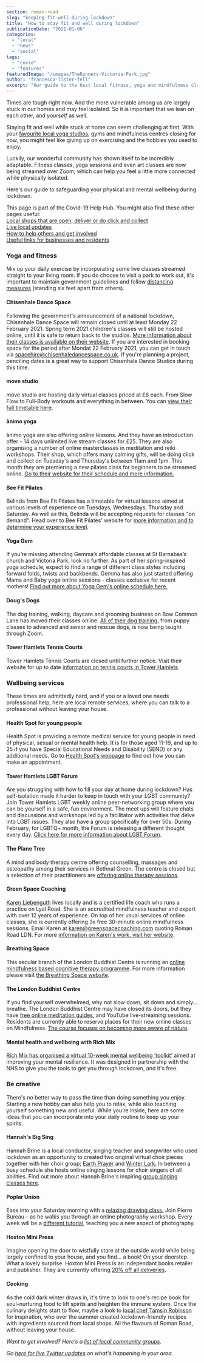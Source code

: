 ```yaml
---
section: roman-road
slug: "keeping-fit-well-during-lockdown"
title: "How to stay fit and well during lockdown"
publicationDate: "2021-01-06"
categories: 
  - "local"
  - "news"
  - "social"
tags: 
  - "covid"
  - "features"
featuredImage: "/images/TheRunners-Victoria-Park.jpg"
author: "francesca-lister-fell"
excerpt: "Our guide to the best local fitness, yoga and mindfulness classes during lockdown, including ways to get creative and stay busy with useful tips and courses."
---
```


Times are tough right now. And the more vulnerable among us are largely stuck in our homes and may feel isolated. So it is important that we lean on each other, and _yourself_ as well.

Staying fit and well while stuck at home can seem challenging at first. With your [favourite local yoga studios](https://romanroadlondon.com/best-yoga-classes-bow-globe-town/), gyms and mindfulness centres closing for now, you might feel like giving up on exercising and the hobbies you used to enjoy.

Luckily, our wonderful community has shown itself to be incredibly adaptable. Fitness classes, yoga sessions and even art classes are now being streamed over Zoom, which can help you feel a little more connected while physically isolated.

Here's our guide to safeguarding your physical and mental wellbeing during lockdown.

This page is part of the Covid-19 Help Hub. You might also find these other pages useful:  
[Local shops that are open, deliver or do click and collect](https://romanroadlondon.com/shops-open-for-business/)   
[Live local updates](https://romanroadlondon.com/keeping-fit-well-during-lockdown)  
[How to help others and get involved](https://romanroadlondon.com/coronavirus-how-to-help-tower-hamlets/)   
[Useful links for businesses and residents](https://romanroadlondon.com/coronavirus-covid-19-information-advice-contacts/)

### Yoga and fitness

Mix up your daily exercise by incorporating some live classes streamed straight to your living room. If you do choose to visit a park to work out, it's important to maintain government guidelines and follow [distancing measures](https://www.towerhamlets.gov.uk/lgnl/leisure_and_culture/parks_and_open_spaces/parks_and_open_spaces.aspx) (standing six feet apart from others).

#### Chisenhale Dance Space

Following the government's announcement of a national lockdown, Chisenhale Dance Space will remain closed until at least Monday 22 February 2021. Spring term 2021 chilrdren's classes will still be hosted online, until it is safe to return back to the studios. [More information about their classes is available on their website](https://www.chisenhaledancespace.co.uk/). If you are interested in booking space for the period after Mondat 22 February 2021, you can get in touch via spacehire@chisenhaledancespace.co.uk. If you're planning a project, penciling dates is a great way to support Chisenhale Dance Studios during this time.

#### move studio

move studio are hosting daily virtual classes priced at £6 each. From Slow Flow to Full-Body workouts and everything in between. You can [view their full timetable here](https://www.movestudiolondon.com/classes).

#### ànimo yoga

ànimo yoga are also offering online lessons. And they have an introduction offer - 14 days unlimited live stream classes for £25. They are also organising a number of online masterclasses in meditation and reiki workshops. Their shop, which offers many calming gifts, will be doing click and collect on Tuesday's and Thursday's between 11am and 1pm. This month they are premiering a new pilates class for beginners to be streamed online. [Go to their website for their schedule and more information.](https://www.animoyoga.co.uk/schedule-and-book/)

#### Bee Fit Pilates

Belinda from Bee Fit Pilates has a timetable for virtual lessons aimed at various levels of experience on Tuesdays, Wednesdays, Thursday and Saturday. As well as this, Belinda will be accepting requests for classes "on demand". Head over to Bee Fit Pilates' website for [more information and to determine your experience level](https://www.beefitpilates.com/).

#### Yoga Gem

If you’re missing attending Gemma’s affordable classes at St Barnabas’s church and Victoria Park, look no further. As part of her spring-inspired yoga schedule, expect to find a range of different class styles including forward folds, twists and backbends. Gemma has also just started offering Mama and Baby yoga online sessions - classes exclusive for recent mothers! [Find out more about Yoga Gem's online schedule here.](https://romanroadlondon.com/events/sports/yoga-gem-online-classes/)

#### Doug's Dogs

The dog training, walking, daycare and grooming business on Bow Common Lane has moved their classes online. [All of their dog training](https://www.dougsdogs.co.uk/booking), from puppy classes to advanced and senior and rescue dogs, is now being taught through Zoom.

#### Tower Hamlets Tennis Courts

Tower Hamlets Tennis Courts are closed until further notice. Visit their website for up to date [information on tennis courts in Tower Hamlets](https://www.towerhamletstennis.org.uk/home/4557537556).

### Wellbeing services

These times are admittedly hard, and if you or a loved one needs professional help, here are local remote services, where you can talk to a professional without leaving your house. 

#### Health Spot for young people

Health Spot is providing a remote medical service for young people in need of physical, sexual or mental health help. It is for those aged 11-19, and up to 25 if you have Special Educational Needs and Disability (SEND) or any additional needs. Go to [Health Spot's webpage](https://wearespotlight.com/news/health-spot-has-landed/) to find out how you can make an appointment.

#### Tower Hamlets LGBT Forum

Are you struggling with how to fill your day at home during lockdown? Has self-isolation made it harder to keep in touch with your LGBT community? Join Tower Hamlets LGBT weekly online peer-networking group where you can be yourself in a safe, fun environment. The meet ups will feature chats and discussions and workshops led by a facilitator with activities that delve into LGBT issues. They also have a group specifically for over 50s. During February, for LGBTQ+ month, the Forum is releasing a different thought every day. [Click here for more information about LGBT Forum](https://romanroadlondon.com/events/social/tower-hamlets-lgbt-community-meeting/).

#### The Plane Tree

A mind and body therapy centre offering counselling, massages and osteopathy among their services in Bethnal Green. The centre is closed but a selection of their practitioners are [offering online therapy sessions](https://theplanetree.co.uk/). 

#### Green Space Coaching

[Karen Liebenguth](https://www.greenspacecoaching.com/about-me) lives locally and is a certified life coach who runs a practice on Lyal Road. She is an accredited mindfulness teacher and expert with over 12 years of experience. On top of her usual services of online classes, she is currently offering 3x free 30-minute online mindfulness sessions. Email Karen at karen@greenspacecoaching.com quoting Roman Road LDN. For more [information on Karen's work, visit her website](https://www.greenspacecoaching.com/).

#### Breathing Space

This secular branch of the London Buddhist Centre is running an [online mindfulness based cognitive therapy programme](https://londonbuddhistcentre.com/mindfulness/breathing-space-courses/). For more information please visit [the Breathing Space website](https://londonbuddhistcentre.com/mindfulness/).

#### The London Buddhist Centre

If you find yourself overwhelmed, why not slow down, sit down and simply…breathe. The London Buddhist Centre may have closed its doors, but they have [free online meditation guides](https://londonbuddhistcentreonline.com/learn-meditation/), and YouTube live-streaming sessions. Residents are currently able to reserve places for their new online classes on Mindfulness. [The course focuses on becoming more aware of nature](https://londonbuddhistcentre.com/mindfulness/down-to-earth/).  

#### Mental health and wellbeing with Rich Mix

[Rich Mix has organised a virtual 10-week mental wellbeing ‘toolkit’](https://romanroadlondon.com/rich-mix-mental-health-toolkit-for-resilience/) aimed at improving your mental resilience. It was designed in partnership with the NHS to give you the tools to get you through lockdown, and it's free.

### Be creative

There's no better way to pass the time than doing something you enjoy. Starting a new hobby can also help you to relax, while also teaching yourself something new and useful. While you’re inside, here are some ideas that you can incorporate into your daily routine to keep up your spirits. 

#### Hannah's Big Sing

Hannah Brine is a local conductor, singing teacher and songwriter who used lockdown as an opportunity to created two original virtual choir pieces together with her choir group; [Earth Prayer](https://www.youtube.com/watch?v=3MZOR0xvWXk&feature=youtu.be) and [Winter Lark.](https://www.youtube.com/watch?v=OTjzVjEzzbM&feature=youtu.be) In between a busy schedule she hosts online singing lessons for choir singers of all abilities. Find out more about Hannah Brine's inspiring [group singing classes here](https://hannahbrine.co.uk/).

#### Poplar Union

Ease into your Saturday morning with a [relaxing drawing class.](https://romanroadlondon.com/events/visual-arts/virtual-drawing-classes-poplar-union/) Join Pierre Bureau – as he walks you through an online photography workshop. Every week will be a [different tutorial](https://poplarunion.com/event/stories-we-tell-photography-workshop-with-pierre-bureau/), teaching you a new aspect of photography.

#### Hoxton Mini Press

Imagine opening the door to wistfully stare at the outside world while being largely confined to your house, and you find… a book! On your doorstep. What a lovely surprise. Hoxton Mini Press is an independant books retailer and publisher. They are currently offering [20% off all deliveries](https://hoxtonminipress.com/). 

#### Cooking

As the cold dark winter draws in, it's time to look to one's recipe book for soul-nurturing food to lift spirits and heighten the immune system. Once the culinary delights start to flow, maybe a look to [local chef Tamsin Robinson](https://romanroadlondon.com/vanilla-scone-recipe-tamsin-robinson/) for inspiration, who over the summer created lockdown-friendly recipes with ingredients sourced from local shops. All the flavours of Roman Road, without leaving your house. 

_Want to get involved? Here’s a [list of local community groups](https://romanroadlondon.com/coronavirus-how-to-help-tower-hamlets/)._

_Go [here for live Twitter updates](https://romanroadlondon.com/covid-19-live-twitter-updates/) on what's happening in your area._
